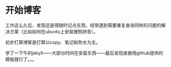 开始博客
=====
工作这么久后，发现还是得随时记点东西，经常遇到需要重复查询同样的问题的解决方案（比如如何在ubuntu上安装搜狗拼音）。

初步打算博客是打算以copy、笔记和吹水为主。

学了一下午的jekyll——大部分时间在安装东西——最后发现直接用github提供的模板就行了。。。
